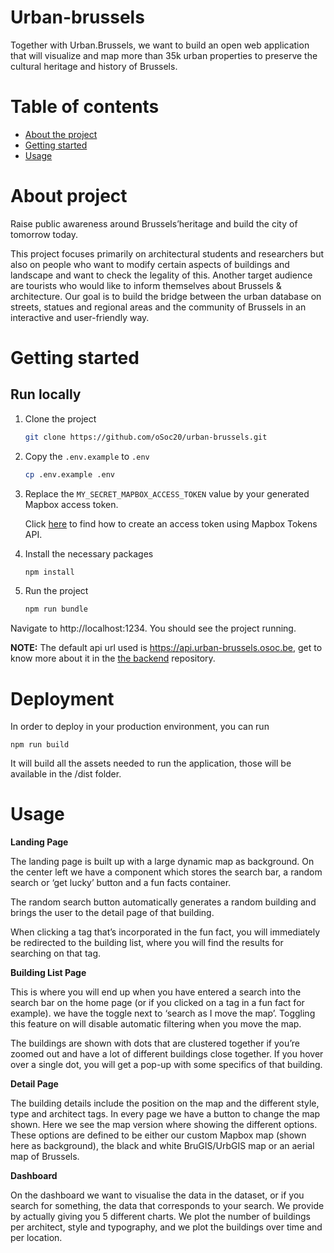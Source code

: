 # Urban-brussels
Together with Urban.Brussels, we want to build an open web application that will visualize and map more than 35k urban properties to preserve the cultural heritage and history of Brussels.

# Table of contents
* [About the project](#about-the-project)
* [Getting started](#getting-started)
* [Usage](#usage)

# About project

Raise public awareness around Brussels’heritage and build the city of tomorrow today.

This project focuses primarily on architectural students and researchers but also on people who
want to modify certain aspects of buildings and landscape and want to check the legality of this.
Another target audience are tourists who would like to inform themselves about Brussels & architecture.
Our goal is to build the bridge between the urban database on streets, statues and regional areas and the community of
Brussels in an interactive and user-friendly way.


# Getting started

## Run locally

1. Clone the project
   ```bash
   git clone https://github.com/oSoc20/urban-brussels.git
   ```

2. Copy the `.env.example` to `.env`
   ``` bash
   cp .env.example .env
   ```

3. Replace the `MY_SECRET_MAPBOX_ACCESS_TOKEN` value by your generated Mapbox access token.

   Click [here](https://docs.mapbox.com/help/tutorials/get-started-tokens-api/) to find how to create an access token using Mapbox Tokens API. 

4. Install the necessary packages
   ``` bash
   npm install
   ```

5. Run the project
   ``` bash
   npm run bundle
   ```

Navigate to http://localhost:1234. You should see the project running.

**NOTE:** The default api url used is https://api.urban-brussels.osoc.be, get to know more about it in the 
[the backend](https://github.com/oSoc20/urban-brussels-api) repository.

# Deployment

In order to deploy in your production environment, you can run
```
npm run build
```
It will build all the assets needed to run the application, those will be available in the /dist folder.


# Usage
**Landing Page**

The landing page is built up with a large dynamic map as background. 
On the center left we have a component which stores the search bar, a random search or ‘get lucky’ button and a fun facts container.

The random search button automatically generates a random building and brings the user to the detail page of that building. 

When clicking a tag that’s incorporated in the fun fact, you will immediately be redirected to the building list, where you will find the results for searching on that tag.

**Building List Page**

This is where you will end up when you have entered a search into the search bar on the home page (or if you clicked on a tag in a fun fact for example). we have the toggle next to ‘search as I move the map’. Toggling this feature on will disable automatic filtering when you move the map.

The buildings are shown with dots that are clustered together if you’re zoomed out and have a lot of different buildings close together. If you hover over a single dot, you will get a pop-up with some specifics of that building.

**Detail Page**

The building details include the position on the map and the different style, type and architect tags. In every page we have a button to change the map shown. Here we see the map version where showing the different options. These options are defined to be either our custom Mapbox map (shown here as background), the black and white BruGIS/UrbGIS map or an aerial map of Brussels.

**Dashboard**

On the dashboard we want to visualise the data in the dataset, or if you search for something, the data that corresponds to your search. We provide
by actually giving you 5 different charts. We plot the number of buildings per architect, style and typography, and we plot the buildings over time and per location.


